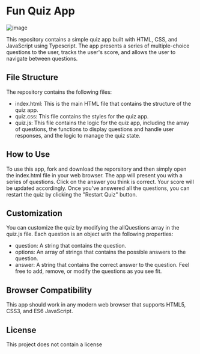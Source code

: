 # Fun Quiz App

![image](https://github.com/EleoXDA/Quiz_JS/assets/27622683/7a1058b1-ccc6-4098-b8bf-0bca9903bab8)

This repository contains a simple quiz app built with HTML, CSS, and JavaScript using Typescript. The app presents a series of multiple-choice questions to the user, tracks the user's score, and allows the user to navigate between questions.

## File Structure
The repository contains the following files:

- index.html: This is the main HTML file that contains the structure of the quiz app.
- quiz.css: This file contains the styles for the quiz app.
- quiz.js: This file contains the logic for the quiz app, including the array of questions, the functions to display questions and handle user responses, and the logic to manage the quiz state.

## How to Use
To use this app, fork and download the reporsitory and then simply open the index.html file in your web browser. The app will present you with a series of questions. Click on the answer you think is correct. Your score will be updated accordingly. Once you've answered all the questions, you can restart the quiz by clicking the "Restart Quiz" button.

## Customization
You can customize the quiz by modifying the allQuestions array in the quiz.js file. Each question is an object with the following properties:

- question: A string that contains the question.
- options: An array of strings that contains the possible answers to the question.
- answer: A string that contains the correct answer to the question.
Feel free to add, remove, or modify the questions as you see fit.

## Browser Compatibility
This app should work in any modern web browser that supports HTML5, CSS3, and ES6 JavaScript.

## License
This project does not contain a license
